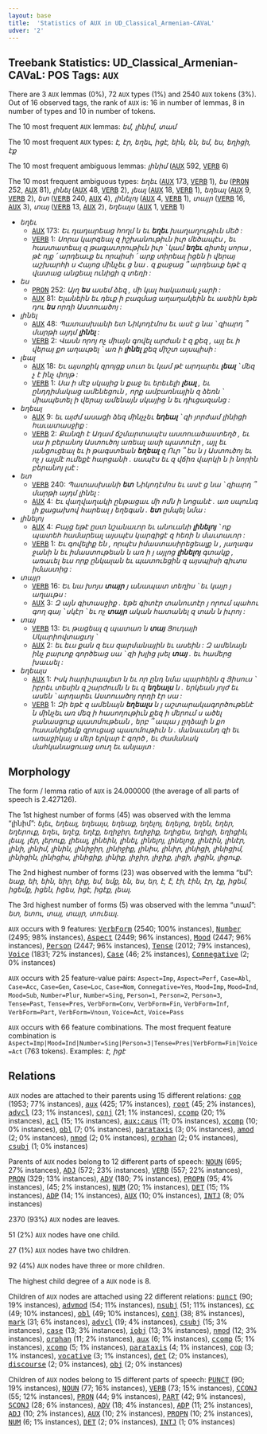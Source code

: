 ```yaml
---
layout: base
title:  'Statistics of AUX in UD_Classical_Armenian-CAVaL'
udver: '2'
---
```


## Treebank Statistics: UD_Classical_Armenian-CAVaL: POS Tags: `AUX`

There are 3 `AUX` lemmas (0%), 72 `AUX` types (1%) and 2540 `AUX` tokens (3%).
Out of 16 observed tags, the rank of `AUX` is: 16 in number of lemmas, 8 in number of types and 10 in number of tokens.

The 10 most frequent `AUX` lemmas: <em>եմ, լինիմ, տամ</em>

The 10 most frequent `AUX` types:  <em>է, էր, եղեւ, իցէ, եին, են, եմ, ես, եղիցի, էք</em>

The 10 most frequent ambiguous lemmas: <em>լինիմ</em> (<tt><a href="xcl_caval-pos-AUX.html">AUX</a></tt> 592, <tt><a href="xcl_caval-pos-VERB.html">VERB</a></tt> 6)

The 10 most frequent ambiguous types:  <em>եղեւ</em> (<tt><a href="xcl_caval-pos-AUX.html">AUX</a></tt> 173, <tt><a href="xcl_caval-pos-VERB.html">VERB</a></tt> 1), <em>ես</em> (<tt><a href="xcl_caval-pos-PRON.html">PRON</a></tt> 252, <tt><a href="xcl_caval-pos-AUX.html">AUX</a></tt> 81), <em>լինել</em> (<tt><a href="xcl_caval-pos-AUX.html">AUX</a></tt> 48, <tt><a href="xcl_caval-pos-VERB.html">VERB</a></tt> 2), <em>լեալ</em> (<tt><a href="xcl_caval-pos-AUX.html">AUX</a></tt> 18, <tt><a href="xcl_caval-pos-VERB.html">VERB</a></tt> 1), <em>եղեալ</em> (<tt><a href="xcl_caval-pos-AUX.html">AUX</a></tt> 9, <tt><a href="xcl_caval-pos-VERB.html">VERB</a></tt> 2), <em>ետ</em> (<tt><a href="xcl_caval-pos-VERB.html">VERB</a></tt> 240, <tt><a href="xcl_caval-pos-AUX.html">AUX</a></tt> 4), <em>լինելոյ</em> (<tt><a href="xcl_caval-pos-AUX.html">AUX</a></tt> 4, <tt><a href="xcl_caval-pos-VERB.html">VERB</a></tt> 1), <em>տայր</em> (<tt><a href="xcl_caval-pos-VERB.html">VERB</a></tt> 16, <tt><a href="xcl_caval-pos-AUX.html">AUX</a></tt> 3), <em>տայ</em> (<tt><a href="xcl_caval-pos-VERB.html">VERB</a></tt> 13, <tt><a href="xcl_caval-pos-AUX.html">AUX</a></tt> 2), <em>եղեալս</em> (<tt><a href="xcl_caval-pos-AUX.html">AUX</a></tt> 1, <tt><a href="xcl_caval-pos-VERB.html">VERB</a></tt> 1)


* <em>եղեւ</em>
  * <tt><a href="xcl_caval-pos-AUX.html">AUX</a></tt> 173: <em>Եւ դադարեաց հողմ ն եւ <b>եղեւ</b> խաղաղութիւն մեծ :</em>
  * <tt><a href="xcl_caval-pos-VERB.html">VERB</a></tt> 1: <em>Սորա կարգեալ զ իշխանութիւն իւր մեծապէս , եւ հաստատեալ զ թագաւորութիւն իւր ՝ կամ <b>եղեւ</b> գիտել սորա , թէ ոյք ՛ արդեաւք եւ որպիսի ՛ արք տիրեալ իցեն ի վերայ աշխարհի ս Հայոց մինչեւ ց նա . զ քաջաց ՞ արդեաւք եթէ զ վատաց անցեալ ունիցի զ տեղի :</em>
* <em>ես</em>
  * <tt><a href="xcl_caval-pos-PRON.html">PRON</a></tt> 252: <em>Այղ <b>ես</b> ասեմ ձեզ , մի կալ հակառակ չարի :</em>
  * <tt><a href="xcl_caval-pos-AUX.html">AUX</a></tt> 81: <em>Ելանեին եւ դեւք ի բազմաց աղաղակեին եւ ասեին եթե դու <b>ես</b> որդի Աստուածոյ :</em>
* <em>լինել</em>
  * <tt><a href="xcl_caval-pos-AUX.html">AUX</a></tt> 48: <em>Պատասխանի ետ Նիկոդէմոս եւ ասէ ց նա ՝ զիարդ ՞ մարթի այդմ <b>լինել</b> :</em>
  * <tt><a href="xcl_caval-pos-VERB.html">VERB</a></tt> 2: <em>Վասն որոյ ոչ միայն գովել արժան է զ քեզ , այլ եւ ի վերայ քո աղաւթել ՝ առ ի <b>լինել</b> քեզ միշտ այսպիսի :</em>
* <em>լեալ</em>
  * <tt><a href="xcl_caval-pos-AUX.html">AUX</a></tt> 18: <em>Եւ այսոքիկ զրոյցք սուտ եւ կամ թէ արդարեւ <b>լեալ</b> ՝ մեզ չ է ինչ փոյթ :</em>
  * <tt><a href="xcl_caval-pos-VERB.html">VERB</a></tt> 1: <em>Սա ի մէջ սկայից ն քաջ եւ երեւելի <b>լեալ</b> , եւ ընդդիմակաց ամենեցուն , որք ամբառնային զ ձեռն ՝ միապետել ի վերայ ամենայն սկայից ն եւ դիւցազանց :</em>
* <em>եղեալ</em>
  * <tt><a href="xcl_caval-pos-AUX.html">AUX</a></tt> 9: <em>եւ այժմ ասացի ձեզ մինչչեւ <b>եղեալ</b> ՝ զի յորժամ լինիցի հաւատասջիք :</em>
  * <tt><a href="xcl_caval-pos-VERB.html">VERB</a></tt> 2: <em>Քանզի է Ադամ ճշմարտապէս աստուածաստեղծ , եւ սա ի բերանոյ Աստուծոյ առեալ ասի պատուէր , այլ եւ յանցուցեալ եւ ի թագստեան <b>եղեալ</b> զ Ուր ՞ ես ն յ Աստուծոյ եւ ոչ յ այլմէ ումեքէ հարցանի . սապէս եւ զ վճիռ վարկի ն ի նորին բերանոյ լսէ :</em>
* <em>ետ</em>
  * <tt><a href="xcl_caval-pos-VERB.html">VERB</a></tt> 240: <em>Պատասխանի <b>ետ</b> Նիկոդէմոս եւ ասէ ց նա ՝ զիարդ ՞ մարթի այդմ լինել :</em>
  * <tt><a href="xcl_caval-pos-AUX.html">AUX</a></tt> 4: <em>Եւ վաղվաղակի ընթացաւ մի ոմն ի նոցանէ . առ սպունգ լի քացախով հարեալ յ եղեգան . <b>ետ</b> ըմպել նմա :</em>
* <em>լինելոյ</em>
  * <tt><a href="xcl_caval-pos-AUX.html">AUX</a></tt> 4: <em>Բայց եթէ ըստ նշանաւոր եւ անուանի <b>լինելոյ</b> ՝ ոք պատեհ համարեալ այսպէս կարգիցէ զ հեռի ն մաւտաւոր :</em>
  * <tt><a href="xcl_caval-pos-VERB.html">VERB</a></tt> 1: <em>Եւ գովելիք են , որպէս իմաստասիրեցեալք ն , յաղագս ջանի ն եւ իմաստութեան ն առ ի յ այլոց <b>լինելոյ</b> գտակք , առաւել եւս որք ընկալան եւ պատուեցին զ այսպիսի գիւտս իմաստից :</em>
* <em>տայր</em>
  * <tt><a href="xcl_caval-pos-VERB.html">VERB</a></tt> 16: <em>Եւ նա խոյս <b>տայր</b> յ անապատ տեղիս ՝ եւ կայր յ աղաւթս :</em>
  * <tt><a href="xcl_caval-pos-AUX.html">AUX</a></tt> 3: <em>Զ այն գիտասջիք . եթե գիտէր տանուտէր յ որում պահու գող գայ ՝ սկէր ՝ եւ ոչ <b>տայր</b> ական հատանել զ տան ն իւրոյ :</em>
* <em>տայ</em>
  * <tt><a href="xcl_caval-pos-VERB.html">VERB</a></tt> 13: <em>Եւ թացեալ զ պատառ ն <b>տայ</b> Յուդայի Սկարիովտացւոյ ՝</em>
  * <tt><a href="xcl_caval-pos-AUX.html">AUX</a></tt> 2: <em>եւ եւս քան զ եւս զարմանային եւ ասեին : Զ ամենայն ինչ բարւոք գործեաց սա ՝ զի խլից լսել <b>տայ</b> . եւ համերց խաւսել :</em>
* <em>եղեալս</em>
  * <tt><a href="xcl_caval-pos-AUX.html">AUX</a></tt> 1: <em>Իսկ հարիւրապետ ն եւ որ ընդ նմա պարհեին զ Յիսուս ՝ իբրեւ տեսին զ շարժումն ն եւ զ <b>եղեալս</b> ն . երկեան յոյժ եւ ասեն ՝ արդարեւ Աստուածոյ որդի էր սա :</em>
  * <tt><a href="xcl_caval-pos-VERB.html">VERB</a></tt> 1: <em>Զի եթէ զ ամենայն <b>եղեալս</b> ն յ աշտարակագործութենէ ն մինչեւ առ մեզ ի հասողութիւն քեզ ի մերում ս ածել ջանասցուք պատմութեան , երբ ՞ ապա յ ըղձալի ն քո հասանիցեմք զրուցաց պատմութիւն ն . մանաւանդ զի եւ առաջիկայ ս մեր երկար է գործ , եւ ժամանակ մահկանացուաց սուղ եւ անյայտ :</em>

## Morphology

The form / lemma ratio of `AUX` is 24.000000 (the average of all parts of speech is 2.427126).

The 1st highest number of forms (45) was observed with the lemma “լինիմ”: <em>ելեւ, եղեալ, եղեալս, եղեաք, եղելոյ, եղելոց, եղեն, եղեր, եղերուք, եղեւ, եղէց, եղէք, եղիջիր, եղիջիք, եղիցես, եղիցի, եղիցին, լեալ, լեր, լերուք, լիեալ, լինեին, լինել, լինելոյ, լինելոց, լինէին, լինէր, լինի, լինիմ, լինին, լինիջիր, լինիջիք, լինիս, լինիր, լինիցի, լինիցիմ, լինիցին, լինիցիս, լինիցիք, լինիք, լիջիր, լիջիք, լիցի, լիցին, լիցուք</em>.

The 2nd highest number of forms (23) was observed with the lemma “եմ”: <em>եաք, եի, եին, եիր, եիք, եմ, եմք, են, ես, եր, է, է̈, էի, էին, էր, էք, իցեմ, իցեմք, իցեն, իցես, իցէ, իցէք, լեալ</em>.

The 3rd highest number of forms (5) was observed with the lemma “տամ”: <em>ետ, ետու, տայ, տայր, տուեալ</em>.

`AUX` occurs with 9 features: <tt><a href="xcl_caval-feat-VerbForm.html">VerbForm</a></tt> (2540; 100% instances), <tt><a href="xcl_caval-feat-Number.html">Number</a></tt> (2495; 98% instances), <tt><a href="xcl_caval-feat-Aspect.html">Aspect</a></tt> (2449; 96% instances), <tt><a href="xcl_caval-feat-Mood.html">Mood</a></tt> (2447; 96% instances), <tt><a href="xcl_caval-feat-Person.html">Person</a></tt> (2447; 96% instances), <tt><a href="xcl_caval-feat-Tense.html">Tense</a></tt> (2012; 79% instances), <tt><a href="xcl_caval-feat-Voice.html">Voice</a></tt> (1831; 72% instances), <tt><a href="xcl_caval-feat-Case.html">Case</a></tt> (46; 2% instances), <tt><a href="xcl_caval-feat-Connegative.html">Connegative</a></tt> (2; 0% instances)

`AUX` occurs with 25 feature-value pairs: `Aspect=Imp`, `Aspect=Perf`, `Case=Abl`, `Case=Acc`, `Case=Gen`, `Case=Loc`, `Case=Nom`, `Connegative=Yes`, `Mood=Imp`, `Mood=Ind`, `Mood=Sub`, `Number=Plur`, `Number=Sing`, `Person=1`, `Person=2`, `Person=3`, `Tense=Past`, `Tense=Pres`, `VerbForm=Conv`, `VerbForm=Fin`, `VerbForm=Inf`, `VerbForm=Part`, `VerbForm=Vnoun`, `Voice=Act`, `Voice=Pass`

`AUX` occurs with 66 feature combinations.
The most frequent feature combination is `Aspect=Imp|Mood=Ind|Number=Sing|Person=3|Tense=Pres|VerbForm=Fin|Voice=Act` (763 tokens).
Examples: <em>է, իցէ</em>


## Relations

`AUX` nodes are attached to their parents using 15 different relations: <tt><a href="xcl_caval-dep-cop.html">cop</a></tt> (1953; 77% instances), <tt><a href="xcl_caval-dep-aux.html">aux</a></tt> (425; 17% instances), <tt><a href="xcl_caval-dep-root.html">root</a></tt> (45; 2% instances), <tt><a href="xcl_caval-dep-advcl.html">advcl</a></tt> (23; 1% instances), <tt><a href="xcl_caval-dep-conj.html">conj</a></tt> (21; 1% instances), <tt><a href="xcl_caval-dep-ccomp.html">ccomp</a></tt> (20; 1% instances), <tt><a href="xcl_caval-dep-acl.html">acl</a></tt> (15; 1% instances), <tt><a href="xcl_caval-dep-aux-caus.html">aux:caus</a></tt> (11; 0% instances), <tt><a href="xcl_caval-dep-xcomp.html">xcomp</a></tt> (10; 0% instances), <tt><a href="xcl_caval-dep-obl.html">obl</a></tt> (7; 0% instances), <tt><a href="xcl_caval-dep-parataxis.html">parataxis</a></tt> (3; 0% instances), <tt><a href="xcl_caval-dep-amod.html">amod</a></tt> (2; 0% instances), <tt><a href="xcl_caval-dep-nmod.html">nmod</a></tt> (2; 0% instances), <tt><a href="xcl_caval-dep-orphan.html">orphan</a></tt> (2; 0% instances), <tt><a href="xcl_caval-dep-csubj.html">csubj</a></tt> (1; 0% instances)

Parents of `AUX` nodes belong to 12 different parts of speech: <tt><a href="xcl_caval-pos-NOUN.html">NOUN</a></tt> (695; 27% instances), <tt><a href="xcl_caval-pos-ADJ.html">ADJ</a></tt> (572; 23% instances), <tt><a href="xcl_caval-pos-VERB.html">VERB</a></tt> (557; 22% instances), <tt><a href="xcl_caval-pos-PRON.html">PRON</a></tt> (329; 13% instances), <tt><a href="xcl_caval-pos-ADV.html">ADV</a></tt> (180; 7% instances), <tt><a href="xcl_caval-pos-PROPN.html">PROPN</a></tt> (95; 4% instances),  (45; 2% instances), <tt><a href="xcl_caval-pos-NUM.html">NUM</a></tt> (20; 1% instances), <tt><a href="xcl_caval-pos-DET.html">DET</a></tt> (15; 1% instances), <tt><a href="xcl_caval-pos-ADP.html">ADP</a></tt> (14; 1% instances), <tt><a href="xcl_caval-pos-AUX.html">AUX</a></tt> (10; 0% instances), <tt><a href="xcl_caval-pos-INTJ.html">INTJ</a></tt> (8; 0% instances)

2370 (93%) `AUX` nodes are leaves.

51 (2%) `AUX` nodes have one child.

27 (1%) `AUX` nodes have two children.

92 (4%) `AUX` nodes have three or more children.

The highest child degree of a `AUX` node is 8.

Children of `AUX` nodes are attached using 22 different relations: <tt><a href="xcl_caval-dep-punct.html">punct</a></tt> (90; 19% instances), <tt><a href="xcl_caval-dep-advmod.html">advmod</a></tt> (54; 11% instances), <tt><a href="xcl_caval-dep-nsubj.html">nsubj</a></tt> (51; 11% instances), <tt><a href="xcl_caval-dep-cc.html">cc</a></tt> (49; 10% instances), <tt><a href="xcl_caval-dep-obl.html">obl</a></tt> (49; 10% instances), <tt><a href="xcl_caval-dep-conj.html">conj</a></tt> (38; 8% instances), <tt><a href="xcl_caval-dep-mark.html">mark</a></tt> (31; 6% instances), <tt><a href="xcl_caval-dep-advcl.html">advcl</a></tt> (19; 4% instances), <tt><a href="xcl_caval-dep-csubj.html">csubj</a></tt> (15; 3% instances), <tt><a href="xcl_caval-dep-case.html">case</a></tt> (13; 3% instances), <tt><a href="xcl_caval-dep-iobj.html">iobj</a></tt> (13; 3% instances), <tt><a href="xcl_caval-dep-nmod.html">nmod</a></tt> (12; 3% instances), <tt><a href="xcl_caval-dep-orphan.html">orphan</a></tt> (11; 2% instances), <tt><a href="xcl_caval-dep-aux.html">aux</a></tt> (6; 1% instances), <tt><a href="xcl_caval-dep-ccomp.html">ccomp</a></tt> (5; 1% instances), <tt><a href="xcl_caval-dep-xcomp.html">xcomp</a></tt> (5; 1% instances), <tt><a href="xcl_caval-dep-parataxis.html">parataxis</a></tt> (4; 1% instances), <tt><a href="xcl_caval-dep-cop.html">cop</a></tt> (3; 1% instances), <tt><a href="xcl_caval-dep-vocative.html">vocative</a></tt> (3; 1% instances), <tt><a href="xcl_caval-dep-det.html">det</a></tt> (2; 0% instances), <tt><a href="xcl_caval-dep-discourse.html">discourse</a></tt> (2; 0% instances), <tt><a href="xcl_caval-dep-obj.html">obj</a></tt> (2; 0% instances)

Children of `AUX` nodes belong to 15 different parts of speech: <tt><a href="xcl_caval-pos-PUNCT.html">PUNCT</a></tt> (90; 19% instances), <tt><a href="xcl_caval-pos-NOUN.html">NOUN</a></tt> (77; 16% instances), <tt><a href="xcl_caval-pos-VERB.html">VERB</a></tt> (73; 15% instances), <tt><a href="xcl_caval-pos-CCONJ.html">CCONJ</a></tt> (55; 12% instances), <tt><a href="xcl_caval-pos-PRON.html">PRON</a></tt> (44; 9% instances), <tt><a href="xcl_caval-pos-PART.html">PART</a></tt> (42; 9% instances), <tt><a href="xcl_caval-pos-SCONJ.html">SCONJ</a></tt> (28; 6% instances), <tt><a href="xcl_caval-pos-ADV.html">ADV</a></tt> (18; 4% instances), <tt><a href="xcl_caval-pos-ADP.html">ADP</a></tt> (11; 2% instances), <tt><a href="xcl_caval-pos-ADJ.html">ADJ</a></tt> (10; 2% instances), <tt><a href="xcl_caval-pos-AUX.html">AUX</a></tt> (10; 2% instances), <tt><a href="xcl_caval-pos-PROPN.html">PROPN</a></tt> (10; 2% instances), <tt><a href="xcl_caval-pos-NUM.html">NUM</a></tt> (6; 1% instances), <tt><a href="xcl_caval-pos-DET.html">DET</a></tt> (2; 0% instances), <tt><a href="xcl_caval-pos-INTJ.html">INTJ</a></tt> (1; 0% instances)

